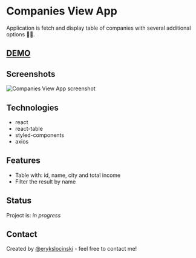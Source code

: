 # Companies View App

Application is fetch and display table of companies with several additional options 💪💪.

## [DEMO](https://bryzol-webpage.netlify.com/)

## Screenshots

![Companies View App screenshot](src/assets/images/screenshot.png)

## Technologies

- react
- react-table
- styled-components
- axios

## Features

- Table with: id, name, city and total income
- Filter the result by name

## Status

Project is: _in progress_

## Contact

Created by [@erykslocinski](mailto:eryk.slocinski@gmail.com) - feel free to contact me!
